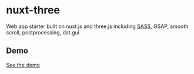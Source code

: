 # nuxt-three
Web app starter built on nuxt.js and three.js including <a href="https://sass-lang.com/" target="_blank">SASS</a>, GSAP, smooth scroll, postprocessing, dat.gui


## Demo
<a href="https://nuxt-three.netlify.app/" target="_blank">See the demo</a>
